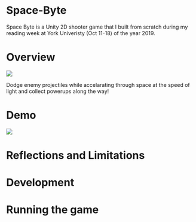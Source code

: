 # Space-Byte
Space Byte is a Unity 2D shooter game that I built from scratch during my reading week at York Univeristy (Oct 11-18) of the year 2019. 

# Overview
![](https://ibb.co/pQdDYrj)

Dodge enemy projectiles while accelarating through space at the speed of light and collect powerups along the way!

# Demo
![](https://media.giphy.com/media/W5UZoO4wEzDBeQ0mEj/giphy.gif)
# Reflections and Limitations

# Development

# Running the game


